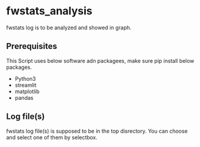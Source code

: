 # fwstats_analysis
fwstats log is to be analyzed and showed in graph.

## Prerequisites
This Script uses below software adn packagees, make sure pip install below packages.
- Python3
- streamlit
- matplotlib
- pandas 

## Log file(s)
fwstats log file(s) is supposed to be in the top disrectory. 
You can choose and select one of them by selectbox.


